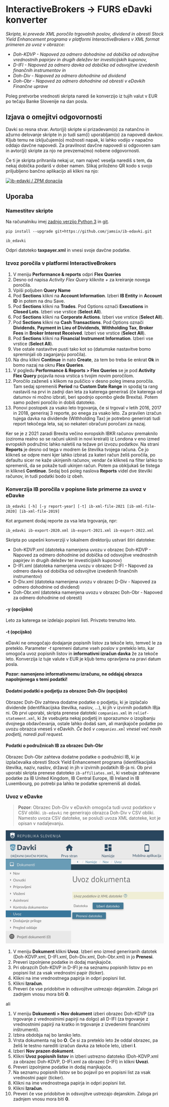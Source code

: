 # InteractiveBrokers -> FURS eDavki konverter
_Skripta, ki prevede XML poročilo trgovalnih poslov, dividend in obresti Stock Yield Enhancement programa v platformi InteractiveBrokers v XML format primeren za uvoz v obrazce:_
* _Doh-KDVP - Napoved za odmero dohodnine od dobička od odsvojitve vrednostnih papirjev in drugih deležev ter investicijskih kuponov,_
* _D-IFI - Napoved za odmero davka od dobička od odsvojitve izvedenih finančnih instrumentov in_
* _Doh-Div - Napoved za odmero dohodnine od dividend_
* _Doh-Obr - Napoved za odmero dohodnine od obresti_
_v eDavkih Finančne uprave_

Poleg pretvorbe vrednosti skripta naredi še konverzijo iz tujih valut v EUR po tečaju Banke Slovenije na dan posla.

## Izjava o omejitvi odgovornosti

Davki so resna stvar. Avtor(ji) skripte si prizadevam(o) za natančno in ažurno delovanje skripte in jo tudi sam(i)
uporabljam(o) za napovedi davkov. Kljub temu ne izključujem(o) možnosti napak, ki lahko vodijo v napačno oddajo davčne
napovedi. Za pravilnost davčne napovedi si odgovoren sam in avtor(ji) skripte za njo ne prevzema(mo) nobene odgovornosti.

Če ti je skripta prihranila nekaj ur, nam največ veselja narediš s tem, da nekaj dobička podariš v dober namen. Slikaj priloženo QR kodo s svojo priljubljeno bančno aplikacijo ali klikni na njo:

[![ib-edavki / ZPM donacija](https://www.zpmmoste.net/wp-content/uploads/2021/10/Popravljena-koda-300x300.png)](https://www.zpmmoste.net/donatorji/)

## Uporaba

### Namestitev skripte

Na računalniku imej [zadnjo verzijo Python 3](https://www.python.org/downloads/) in [git](https://git-scm.com/downloads).

```
pip install --upgrade git+https://github.com/jamsix/ib-edavki.git
```

```
ib_edavki
```

Odpri datoteko **taxpayer.xml** in vnesi svoje davčne podatke.

### Izvoz poročila v platformi InteractiveBrokers

1. V meniju **Performance & reports** odpri **Flex Queries**
1. Desno od napisa *Activity Flex Query* kliknite *+* za kreiranje novega poročila.
1. Vpiši poljuben **Query Name**
1. Pod **Sections** klikni na **Account Information**. Izberi **IB Entity** in **Account ID** in potem na dnu Save.
1. Pod **Sections** klikni na **Trades**. Pod Options označi **Executions** in **Closed Lots**. Izberi vse vrstice (**Select All**).
1. Pod **Sections** klikni na **Corporate Actions**. Izberi vse vrstice (**Select All**).
1. Pod **Sections** klikni na **Cash Transactions**. Pod Options označi **Dividends**, **Payment in Lieu of Dividends**, **Withholding Tax**, **Broker Fees** in **Broker Interest Received**. Izberi vse vrstice (**Select All**).
1. Pod **Sections** klikni na **Financial Instrument Information**. Izberi vse vrstice (**Select All**).
1. Vse ostale nastavitve pusti tako kot so (datumske nastavitve bomo spreminjali ob zaganjanju poročila).
1. Na dnu klikni **Continue** in nato **Create**, za tem bo treba še enkrat **Ok** in bomo nazaj na oknu **Flex Queries**.
1. V pogledu **Performance & Reports > Flex Queries** se je pod **Activity Flex Query** pojavila nova vrstica s tvojim novim poročilom.
1. Poročilo zaženeš s klikom na puščico v desno poleg imena poročila. Tam sedaj spremeniš **Period** na **Custom Date Range** in spodaj ta rang nastaviš na prvi in zadnji dan leta za katerega generiraš (če katerega od datumov ni možno izbrati, beri spodnjo opombo glede Brexita). Potem samo poženi poročilo in dobiš datoteko.
1. Ponovi postopek za vsako leto trgovanja, če si trgoval v letih 2016, 2017 in 2018, generiraj 3 reporte, po enega za vsako leto. Za pravilen izračun tujega davka na dividende (Withholding Tax) je potrebno generirati tudi report tekočega leta, saj so nekateri obračuni poročani za nazaj.

Ker se je z 2021 zaradi Brexita večino evropskih IBKR računov premaknilo (oziroma realno so se računi ukinili in novi kreirali) iz Londona v eno izmed evropskih podružnic lahko naletiš na težave pri izvozu podatkov. Na strani **Reports** je desno od tega v modrem še številka tvojega računa. Če jo klikneš se odpre meni kjer lahko izbiraš za kateri račun želiš poročila, po defaultu sicer ne kaže ukinjenih računov, vendar če klikneš na filter lahko to spremeniš, da se pokaže tudi ukinjen račun. Potem pa obkljukaš še tistega in klikneš **Continue**. Sedaj boš poleg naslova **Reports** videl dve številki računov, in tudi podatki bodo iz obeh.

### Konverzija IB poročila v popisne liste primerne za uvoz v eDavke

```
ib_edavki [-h] [-y report-year] [-t] ib-xml-file-2021 [ib-xml-file-2020] [ib-xml-file-2019]
```
Kot argument dodaj reporte za vsa leta trgovanja, npr:
```
ib_edavki ib-export-2020.xml ib-export-2021.xml ib-export-2022.xml
```

Skripta po uspešni konverziji v lokalnem direktoriju ustvari štiri datoteke:
* Doh-KDVP.xml (datoteka namenjena uvozu v obrazec Doh-KDVP - Napoved za odmero dohodnine od dobička od odsvojitve vrednostnih papirjev in drugih deležev ter investicijskih kuponov)
* D-IFI.xml (datoteka namenjena uvozu v obrazec D-IFI - Napoved za odmero davka od dobička od odsvojitve izvedenih finančnih instrumentov)
* D-Div.xml (datoteka namenjena uvozu v obrazec D-Div - Napoved za odmero dohodnine od dividend)
* Doh-Obr.xml (datoteka namenjena uvozu v obrazec Doh-Obr - Napoved za odmero dohodnine od obresti)

#### -y <leto> (opcijsko)
Leto za katerega se izdelajo popisni listi. Privzeto trenutno leto.

#### -t (opcijsko)
eDavki ne omogočajo dodajanje popisnih listov za tekoče leto, temveč le za preteklo. Parameter *-t* spremeni datume vseh poslov v preteklo leto, kar omogoča uvoz popisnih listov in **informativni izračun davka** že za tekoče leto. Konverzija iz tuje valute v EUR je kljub temu opravljena na pravi datum posla.

**Pozor: namenjeno informativnemu izračunu, ne oddajaj obrazca napolnjenega s temi podatki!**

#### Dodatni podatki o podjetju za obrazec Doh-Div (opcijsko)
Obrazec Doh-Div zahteva dodatne podatke o podjetju, ki je izplačalo dividende (identifikacijska številka, naslov, ...), ki jih v izvirnih podatkih IBja ni. Ob prvi uporabi, skripta prenese datoteki `companies.xml` in `relief-statement.xml`, ki že vsebujeta nekaj podjetij in sporazumov o izogibanju dvojnega obdavčevanja, ostale lahko dodaš sam, ali manjkajoče podatke po uvozu obrazca vneseš v eDavkih.
*Če boš v `companies.xml` vnesel več novih podjetij, naredi pull request.*

#### Podatki o podružnicah IB za obrazec Doh-Obr
Obrazec Doh-Obr zahteva dodatne podatke o podružnici IB, ki je izplačevalka obresti Stock Yield Enhancement programa (identifikacijska številka, naziv, naslov, država) in jih v izvirnih podatkih IB-ja ni. Ob prvi uporabi skripta prenese datoteko `ib-affiliates.xml`, ki vsebuje zahtevane podatke za IB United Kingdom, IB Central Europe, IB Ireland in IB Luxembourg, po potrebi pa lahko te podatke spremeniš ali dodaš.

### Uvoz v eDavke
>**Pozor**: Obrazec Doh-Div v eDavkih omogoča tudi uvoz podatkov v CSV obliki. `ib-edavki` ne generirajo obrazca Doh-Div v CSV obliki. Namesto uvoza CSV datoteke, se posluži uvoza XML datoteke, kot je opisan v nadaljevanju.

![Dokumenti > Uvoz](readme-uvoz.png)

1. V meniju **Dokument** klikni **Uvoz**. Izberi eno izmed generiranih datotek (Doh-KDVP.xml, D-IFI.xml, Doh-Div.xml, Doh-Obr.xml) in jo **Prenesi**.
1. Preveri izpolnjene podatke in dodaj manjkajoče.
1. Pri obrazcih Doh-KDVP in D-IFI je na seznamu popisnih listov po en popisni list za vsak vrednostni papir (ticker).
1. Klikni na ime vrednostnega papirja in odpri popisni list.
1. Klikni **Izračun**.
1. Preveri če vse pridobitve in odsvojitve ustrezajo dejanskim. Zaloga pri zadnjem vnosu mora biti **0**.

ali

1. V meniju **Dokumenti > Nov dokument** izberi obrazec Doh-KDVP (za trgovanje z vrednostnimi papirji na dolgo) ali D-IFI (za trgovanje z vrednostnimi papirji na kratko in trgovanje z izvedenimi finančnimi inštrumenti).
1. Izbira obdobja naj bo lansko leto.
1. Vrsta dokumenta naj bo **O**. Če si za preteklo leto že oddal obrazec, pa želiš le testno narediti izračun davka za tekoče leto, izberi **I**.
1. Izberi **Nov prazen dokument**.
1. Klikni **Uvoz popisnih listov** in izberi ustrezno datoteko (Doh-KDVP.xml za obrazec Doh-KDVP, D-IFI.xml za obrazec D-IFI) in klikni **Uvozi**.
1. Preveri izpolnjene podatke in dodaj manjkajoče.
1. Na seznamu popisnih listov se bo pojavil po en popisni list za vsak vrednostni papir (ticker).
1. Klikni na ime vrednostnega papirja in odpri popisni list.
1. Klikni **Izračun**.
1. Preveri če vse pridobitve in odsvojitve ustrezajo dejanskim. Zaloga pri zadnjem vnosu mora biti **0**.
